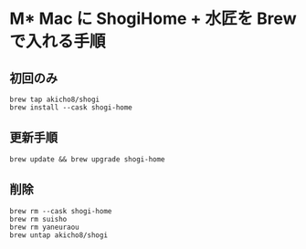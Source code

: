 # M* Mac に ShogiHome + 水匠を Brew で入れる手順

## 初回のみ

```
brew tap akicho8/shogi
brew install --cask shogi-home
```

## 更新手順

```
brew update && brew upgrade shogi-home
```

## 削除

```
brew rm --cask shogi-home
brew rm suisho
brew rm yaneuraou
brew untap akicho8/shogi
```
